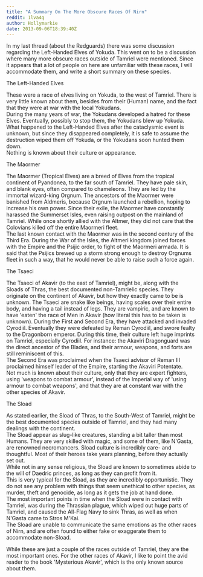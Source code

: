 ```yaml
---
title: "A Summary On The More Obscure Races Of Nirn"
reddit: 1lva4q
author: Hollymarkie
date: 2013-09-06T18:39:40Z
---
```


In my last thread (about the Redguards) there was some discussion regarding the Left-Handed Elves of Yokuda. This went on to be a discussion where many more obscure races outside of Tamriel were mentioned. Since it appears that a lot of people on here are unfamiliar with these races, I will accommodate them, and write a short summary on these species.

The Left-Handed Elves

These were a race of elves living on Yokuda, to the west of Tamriel. There is very little known about them, besides from their (Human) name, and the fact that they were at war with the local Yokudans.  
During the many years of war, the Yokudans developed a hatred for these Elves. Eventually, possibly to stop them, the Yokudans blew up Yokuda. What happened to the Left-Handed Elves after the cataclysmic event is unknown, but since they disappeared completely, it is safe to assume the destruction wiped them off Yokuda, or the Yokudans soon hunted them down.  
Nothing is known about their culture or appearance.

The Maormer

The Maormer (Tropical Elves) are a breed of Elves from the tropical continent of Pyandonea, to the far south of Tamriel. They have pale skin, and blank eyes, often compared to chameleons. They are led by the immortal wizard-king Orgnum. The ancestors of the Maormer were banished from Aldmeris, because Orgnum launched a rebellion, hoping to increase his own power. Since their exile, the Maormer have constantly harassed the Summerset Isles, even raising outpost on the mainland of Tamriel. While once shortly allied with the Altmer, they did not care that the Colovians killed off the entire Maormeri fleet.  
The last known contact with the Maormer was in the second century of the Third Era. During the War of the Isles, the Altmeri kingdom joined forces with the Empire and the Psijic order, to fight of the Maormeri armada. It is said that the Psijics brewed up a storm strong enough to destroy Orgnums fleet in such a way, that he would never be able to raise such a force again.

The Tsaeci

The Tsaeci of Akavir (to the east of Tamriel), might be, along with the Sloads of Thras, the best documented non-Tamrielic species. They originate on the continent of Akavir, but how they exactly came to be is unknown. The Tsaeci are snake like beings, having scales over their entire body, and having a tail instead of legs. They are vampiric, and are known to have 'eaten' the race of Men in Akavir (how literal this has to be taken is unknown). During the First and Second Era, they have attacked and invaded Cyrodiil. Eventually they were defeated by Reman Cyrodiil, and swore fealty to the Dragonborn emperor. During this time, their culture left huge imprints on Tamriel, especially Cyrodiil. For instance: the Akaviri Dragonguard was the direct ancestor of the Blades, and their armour, weapons, and forts are still reminiscent of this.  
The Second Era was proclaimed when the Tsaeci advisor of Reman III proclaimed himself leader of the Empire, starting the Akaviri Potentate.  
Not much is known about their culture, only that they are expert fighters, using 'weapons to combat armour', instead of the Imperial way of 'using armour to combat weapons', and that they are at constant war with the other species of Akavir.

The Sload

As stated earlier, the Sload of Thras, to the South-West of Tamriel, might be the best documented species outside of Tamriel, and they had many dealings with the continent.  
The Sload appear as slug-like creatures, standing a bit taller than most Humans. They are very skilled with magic, and some of them, like N'Gasta, are renowned necromancers. Sload culture is incredibly care- and thoughtful. Most of their heroes take years planning, before they actually set out.  
While not in any sense religious, the Sload are known to sometimes abide to the will of Daedric princes, as long as they can profit from it.  
This is very typical for the Sload, as they are incredibly opportunistic. They do not see any problem with things that seem unethical to other species, as murder, theft and genocide, as long as it gets the job at hand done.  
The most important points in time when the Sload were in contact with Tamriel, was during the Thrassian plague, which wiped out huge parts of Tamriel, and caused the All-Flag Navy to sink Thras, as well as when N'Gasta came to Stros M'Kai.  
The Sload are unable to communicate the same emotions as the other races of Nirn, and are often found to either fake or exaggerate them to accommodate non-Sload.


While these are just a couple of the races outside of Tamriel, they are the most important ones. For the other races of Akavir, I like to point the avid reader to the book 'Mysterious Akavir', which is the only known source about them.

